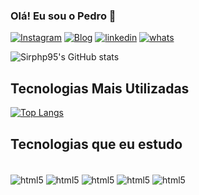 ### Olá! Eu sou o Pedro 🤠


[![Instagram](https://img.shields.io/badge/Instagram-E4405F?style=for-the-badge&logo=instagram&logoColor=white)](https://www.instagram.com/pedro.nis.ph/)
[![Blog](https://img.shields.io/badge/dev.to-0A0A0A?style=for-the-badge&logo=devdotto&logoColor=white)](https://pedrodev.dev) [![linkedin](https://img.shields.io/badge/LinkedIn-0077B5?style=for-the-badge&logo=linkedin&logoColor=whit)](https://www.linkedin.com/in/pedro-henrique-450816159/)
[![whats](https://img.shields.io/badge/WhatsApp-25D366?style=for-the-badge&logo=whatsapp&logoColor=white)](https://web.whatsapp.com/send?phone=55991444814/)


![Sirphp95's GitHub stats](https://github-readme-stats.vercel.app/api?username=sirphp95&show_icons=true&theme=radical)

## Tecnologias Mais Utilizadas
[![Top Langs](https://github-readme-stats.vercel.app/api/top-langs/?username=sirphp95&layout=compact)](https://github.com/anuraghazra/github-readme-stats)

## Tecnologias que eu estudo
<div style="display:inline_block"> <br/>
<img align ="center" alt="html5" src="https://img.shields.io/badge/JavaScript-F7DF1E?style=for-the-badge&logo=javascript&logoColor=black"> 
 <img align ="center" alt="html5" src="https://img.shields.io/badge/Java-ED8B00?style=for-the-badge&logo=openjdk&logoColor=white"> 
 <img align ="center" alt="html5" src="https://img.shields.io/badge/Kotlin-0095D5?&style=for-the-badge&logo=kotlin&logoColor=white"> 
<img align ="center" alt="html5" src="https://img.shields.io/badge/Python-14354C?style=for-the-badge&logo=python&logoColor=white"> 
 <img align ="center" alt="html5" src="https://img.shields.io/badge/Go-00ADD8?style=for-the-badge&logo=go&logoColor=white"> 



</div>
